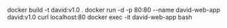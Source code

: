 docker build -t david:v1.0 .
docker run -d -p 80:80 --name david-web-app david:v1.0
curl localhost:80
docker exec -it david-web-app bash
